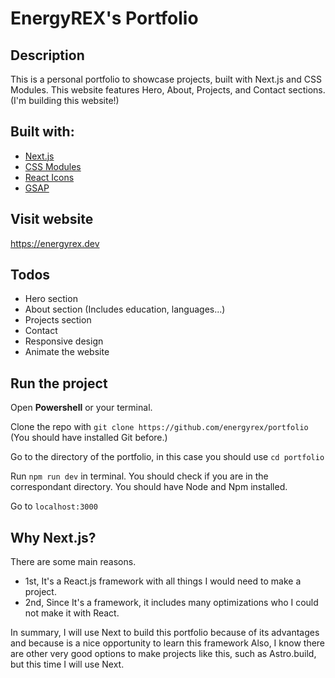 # EnergyREX's Portfolio

## Description

This is a personal portfolio to showcase projects, built with Next.js and CSS Modules. This website features Hero, About, Projects, and Contact sections.
(I'm building this website!)

## Built with: 

- [Next.js](nextjs.org)
- [CSS Modules](https://nextjs.org/docs/app/building-your-application/styling/css-modules)
- [React Icons](https://react-icons.github.io/react-icons/)
- [GSAP](https://gsap.com/)

## Visit website

https://energyrex.dev

## Todos

- Hero section
- About section (Includes education, languages...)
- Projects section
- Contact
- Responsive design
- Animate the website

## Run the project

Open **Powershell** or your terminal.

Clone the repo with ``git clone https://github.com/energyrex/portfolio`` (You should have installed Git before.)

Go to the directory of the portfolio, in this case you should use ``cd portfolio``

Run `` npm run dev `` in terminal. You should check if you are in the correspondant directory. You should have Node and Npm installed.

Go to `` localhost:3000 ``

## Why Next.js?

There are some main reasons. 

- 1st, It's a React.js framework with all things I would need to make a project.
- 2nd, Since It's a framework, it includes many optimizations who I could not make it with React.

In summary, I will use Next to build this portfolio because of its advantages and because is a nice opportunity to learn this framework
Also, I know there are other very good options to make projects like this, such as Astro.build, but this time I will use Next.